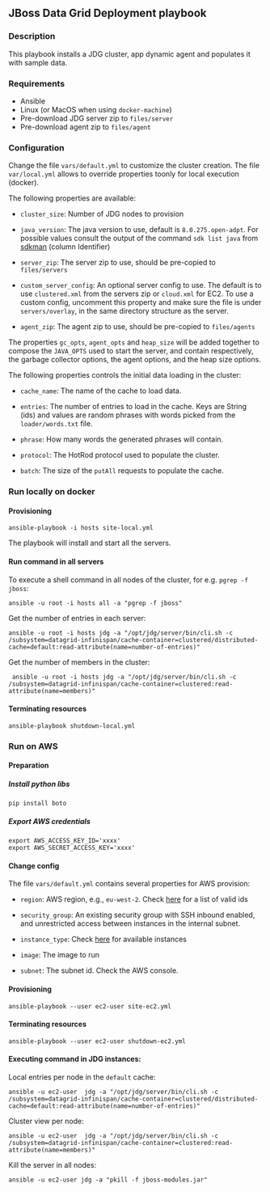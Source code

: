 ## JBoss Data Grid Deployment playbook

### Description

This playbook installs a JDG cluster, app dynamic agent and populates it with sample data. 

### Requirements

* Ansible
* Linux (or MacOS when using ```docker-machine```)
* Pre-download JDG server zip to ```files/server```
* Pre-download agent zip to ```files/agent```

### Configuration

Change the file ```vars/default.yml``` to customize the cluster creation. The file ```var/local.yml``` allows to override properties toonly for local execution (docker). 

The following properties are available:

* ```cluster_size```: Number of JDG nodes to provision

* ```java_version```: The java version to use, default is ```8.0.275.open-adpt```. For possible values consult the output of the command ```sdk list java``` from [sdkman](https://sdkman.io/) (column Identifier)

* ```server_zip```: The server zip to use, should be pre-copied to ```files/servers```

* ```custom_server_config```: An optional server config to use. The default is to use ```clustered.xml``` from the servers zip or ```cloud.xml``` for EC2. To use a custom config, uncomment this property and make sure the file is under ```servers/overlay```, in the same directory structure as the server.

* ```agent_zip```: The agent zip to use, should be pre-copied to ```files/agents```
  
The properties ```gc_opts```, ```agent_opts``` and ```heap_size``` will be added together to compose
the ```JAVA_OPTS``` used to start the server, and contain respectively, the garbage collector options, the agent options, and the heap size options.
  
The following properties controls the initial data loading in the cluster:

* ```cache_name```: The name of the cache to load data.
  
* ```entries```: The number of entries to load in the cache. Keys are String (ids) and values are random phrases with words picked from the ```loader/words.txt``` file.

* ```phrase```: How many words the generated phrases will contain.

* ```protocol```: The HotRod protocol used to populate the cluster. 

* ```batch```: The size of the ```putAll``` requests to populate the cache.

### Run locally on docker

#### Provisioning

	ansible-playbook -i hosts site-local.yml

The playbook will install and start all the servers.

#### Run command in all servers

To execute a shell command in all nodes of the cluster, for e.g. ```pgrep -f jboss```:

    ansible -u root -i hosts all -a "pgrep -f jboss" 
    
Get the number of entries in each server:

    ansible -u root -i hosts jdg -a "/opt/jdg/server/bin/cli.sh -c /subsystem=datagrid-infinispan/cache-container=clustered/distributed-cache=default:read-attribute(name=number-of-entries)"
	
Get the number of members in the cluster:

     ansible -u root -i hosts jdg -a "/opt/jdg/server/bin/cli.sh -c /subsystem=datagrid-infinispan/cache-container=clustered:read-attribute(name=members)"	

#### Terminating resources

    ansible-playbook shutdown-local.yml
	
### Run on AWS

#### Preparation

##### Install python libs

    pip install boto

##### Export AWS credentials

    export AWS_ACCESS_KEY_ID='xxxx'
    export AWS_SECRET_ACCESS_KEY='xxxx'

#### Change config

The file ```vars/default.yml``` contains several properties for AWS provision:

* ```region```: AWS region, e.g., ```eu-west-2```. Check [here](https://docs.aws.amazon.com/AmazonRDS/latest/UserGuide/Concepts.RegionsAndAvailabilityZones.html) for a list of valid ids

* ```security_group```: An existing security group with SSH inbound enabled, and unrestricted access between instances in the internal subnet. 

* ```instance_type```: Check [here](https://aws.amazon.com/ec2/instance-types/) for available instances

* ```image```: The image to run

* ```subnet```: The subnet id. Check the AWS console.

#### Provisioning

    ansible-playbook --user ec2-user site-ec2.yml
    
#### Terminating resources

    ansible-playbook --user ec2-user shutdown-ec2.yml
   
#### Executing command in JDG instances:

Local entries per node in the ```default``` cache: 

    ansible -u ec2-user  jdg -a "/opt/jdg/server/bin/cli.sh -c /subsystem=datagrid-infinispan/cache-container=clustered/distributed-cache=default:read-attribute(name=number-of-entries)"
    
Cluster view per node:

    ansible -u ec2-user  jdg -a "/opt/jdg/server/bin/cli.sh -c /subsystem=datagrid-infinispan/cache-container=clustered:read-attribute(name=members)"   

Kill the server in all nodes:
    
    ansible -u ec2-user jdg -a "pkill -f jboss-modules.jar"
